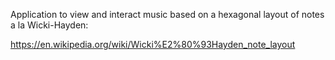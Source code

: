 Application to view and interact music based on a hexagonal layout of notes a la Wicki-Hayden:

https://en.wikipedia.org/wiki/Wicki%E2%80%93Hayden_note_layout